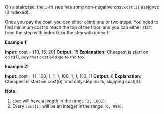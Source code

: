 
On a staircase, the  `i`-th step has some non-negative cost  `cost[i]`  assigned (0 indexed).

Once you pay the cost, you can either climb one or two steps. You need to find minimum cost to reach the top of the floor, and you can either start from the step with index 0, or the step with index 1.

**Example 1:**  

**Input:** cost = [10, 15, 20]
**Output:** 15
**Explanation:** Cheapest is start on cost[1], pay that cost and go to the top.

**Example 2:**  

**Input:** cost = [1, 100, 1, 1, 1, 100, 1, 1, 100, 1]
**Output:** 6
**Explanation:** Cheapest is start on cost[0], and only step on 1s, skipping cost[3].

**Note:**  

1.  `cost`  will have a length in the range  `[2, 1000]`.
2.  Every  `cost[i]`  will be an integer in the range  `[0, 999]`.
